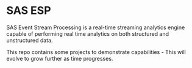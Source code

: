 # SAS ESP
SAS Event Stream Processing is a real-time streaming analytics engine capable of performing real time analytics on both structured and unstructured data.

This repo contains some projects to demonstrate capabilities - This will evolve to grow further as time progresses.
